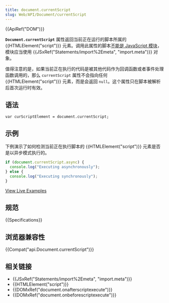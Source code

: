 ```yaml
---
title: document.currentScript
slug: Web/API/Document/currentScript
---
```


{{ApiRef("DOM")}}

**`Document.currentScript`** 属性返回当前正在运行的脚本所属的 {{HTMLElement("script")}} 元素。调用此属性的脚本[不能是 JavaScript 模块](https://github.com/whatwg/html/issues/997)，模块应当使用 {{JSxRef("Statements/import%2Emeta", "import.meta")}} 对象。

值得注意的是，如果当前正在执行的代码是被其他代码作为回调函数或者事件处理函数调用的，那么 `currentScript` 属性不会指向任何 {{HTMLElement("script")}} 元素，而是会返回 `null`。这个属性只在脚本被解析后首次运行时有效。

## 语法

```plain
var curScriptElement = document.currentScript;
```

## 示例

下例演示了如何检测当前正在执行脚本的 {{HTMLElement("script")}} 元素是否是以异步模式执行的。

```js
if (document.currentScript.async) {
  console.log("Executing asynchronously");
} else {
  console.log("Executing synchronously");
}
```

[View Live Examples](/samples/html/currentScript.html)

## 规范

{{Specifications}}

## 浏览器兼容性

{{Compat("api.Document.currentScript")}}

## 相关链接

- {{JSxRef("Statements/import%2Emeta", "import.meta")}}
- {{HTMLElement("script")}}
- {{DOMxRef("document.onafterscriptexecute")}}
- {{DOMxRef("document.onbeforescriptexecute")}}
